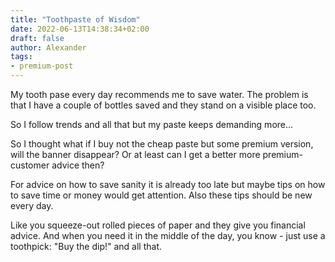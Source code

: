 ```yaml
---
title: "Toothpaste of Wisdom"
date: 2022-06-13T14:38:34+02:00
draft: false
author: Alexander
tags:
- premium-post
---
```


My tooth pase every day recommends me to save water.
The problem is that I have a couple of bottles saved
and they stand on a visible place too.

So I follow trends and all that
but my paste keeps demanding more...

So I thought what if I buy not the cheap paste
but some premium version, will the banner disappear?
Or at least can I get a better more premium-customer advice then?

For advice on how to save sanity it is already too late
but maybe tips on how to save time or money would get attention.
Also these tips should be new every day.

Like you squeeze-out rolled pieces of paper and they give you
financial advice.
And when you need it in the middle of the day, you know - just use a toothpick:
"Buy the dip!" and all that.
